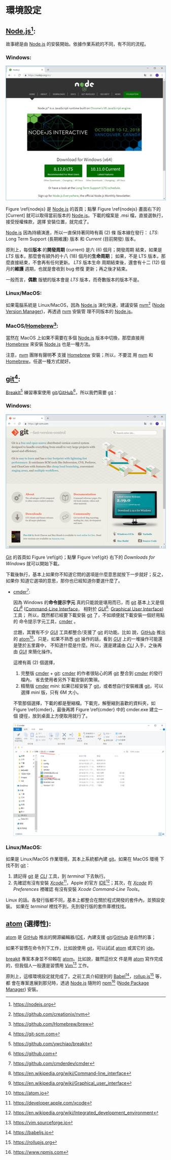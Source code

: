 <!---
  @file       environment.md
  @author     Yiwei Chiao (ywchiao@gmail.com)
  @date       09/21/2017 created.
  @date       09/28/2018 last modified.
  @version    0.1.0
  @copyright  CC-BY, © 2017-2018 Yiwei Chiao
-->

# 環境設定

## [Node.js][nodejs][^nodejs]:

  故事總是由 [Node.js][nodejs] 的安裝開始。依據作業系統的不同，有不同的流程。

### Windows:

  ![Nodejs 下載頁面\label{nodejs}](images/nodejs_download.png)

  Figure \ref{nodejs} 是 [Node.js][nodejs] 的首頁；點擊 Figure
  \ref{nodejs} 畫面右下的 [Current] 就可以取得當前版本的
  [Node.js][nodejs]。下載的檔案是 .msi 檔，直接選執行，接受授權條款，選擇
  安裝位置，就完成了。

  [Node.js][nodejs] 因為持續演進，所以一直保持著同時有兩 (2) 條
  版本線在發行： *LTS*: Long Term Support (長期維護) 版本 和 *Current*
  (目前開發) 版本。

  原則上，每個**版本** 的**開發周期** (current) 是六 (6) 個月；開發周期
  結束，如果是 *LTS* 版本，那麼會有額外的十八 (18) 個月的**生命周期**；
  如果，不是 LTS 版本，那麼直接結束，不會再有任何更新。 *LTS* 版本生命
  周期結束後，還會有十二 (12) 個月的**維護** 週期，也就是會收到 bug 修復
  更新；再之後才結束。

  一般而言，**偶數** 版號的版本會是 *LTS* 版本，而奇數版本的版本不是。

### Linux/MacOS:

  如果電腦系統是 Linux/MacOS，因為 [Node.js][nodejs] 演化快速，建議安裝
  [nvm][][^nvm] ([Node Version Manager][nvm])，再透過 [nvm][] 安裝管
  理不同版本的 [Node.js][nodejs]。

### MacOS/[Homebrew][brew][^brew]:

  當然在 MacOS 上如果不需要在多個 [Node.js][nodejs] 版本中切換，那麼直接用
  [Homebrew][brew] 來安裝 [Node.js][nodejs] 也是一種方法。

  注意，[nvm][] 團隊有聲明**不** 支援 [Homebrew][brew] 安裝；所以，不要混
  用 [nvm][] 和 [Homebrew][brew]。任選一種方式就好。

## [git][][^git]:

  [BreakIt][breakit][^breakit] 練習專案使用
  [git][]/[GitHub][github][^github]，所以我們需要 [git][]：

### Windows:

  ![Git 下載頁面\label{git}](images/git_home.png)

  [Git][git] 的首頁如 Figure \ref{git}；點擊 Figure \ref{git} 右下的
  *Downloads for Windows* 就可以開始下載。

  下載後執行，基本上如果你不知道它問的選項是什麼意思就按下一步就好；反之，如果你
  知道它選項的意思，那你也已經知道你要選什麼了。

  - [cmder][][^cmder]:

    因為 Windows 的**命令提示字元** 真的只能說是堪用而已，而 [git][]
    基本上又是個 [*CLI*][cli][^cli] ([Command-Line Interface][cli]，
    相對於 [*GUI*][gui][^gui]: [Graphical User Interface][gui]) 工具；
    所以，既然都已經要下載安裝 [git][] 了，不如順便就下載安裝一個好用點的
    命令提示字元工具，[cmder][] 。

    岔題，其實有不少 [*GUI*][gui] 工具都整合/支援了 [git][] 的功能。比如
    說，[GitHub][github] 推出的 [atom][][^atom]。只是，如果不熟悉
    [git][] 操作的話，看到 [*GUI*][gui] 上的一堆操作可能還是墬於五里霧中，
    不知道什麼是什麼。所以，還是建議由 [*CLI*][cli] 入手，之後再由
    [*GUI*][gui] 來簡化操作。

    這裡有兩 (2) 個選擇，

    1. 完整版 [cmder][] + [git][]:
      [cmder][] 的作者很貼心的將 [git][] 整合到 [cmder][] 的發行檔內，
      省去使用者另外下載安裝的繁瑣。
    1. 精簡版 [cmder][] *mini*:
      如果已經安裝了 [git][]，或者想自行安裝維護 [git][]，可以選擇 *mini*
      版，只有 6M 大小。

    不管那個選擇，下載的都是壓縮檔。下載完，解壓縮到喜歡的資料夾，如 Figure \ref{cmder}，最後再將 Figure \ref{cmder} 中的 cmder.exe 建立一個
    捷徑，放到桌面上方便取用就行了。

    ![Cmder 資料夾畫面\label{cmder}](images/cmder.png)

### Linux/MacOS:

  如果是 Linux/MacOS 作業環境，其本上系統都內建 [git][]。如果在 MacOS 環境
  下找不到 [git][]：

  1. 請記得 [git][] 是 [*CLI*][cli] 工具，到 *terminal* 下去執行。
  1. 先確認有沒有安裝 [*Xcode*][xcode][^xcode]，Apple 的官方
    [IDE][ide][^ide]；其次，在 [*Xcode*][xcode] 的 *Preferences* 裡確認
    有沒有安裝 *Xcode Command-Line Tools*。

  Linux 的話。各發行版都不同，基本上都整合在關於程式開發的套件內，並預設安裝。
  如果在 *terminal* 裡找不到，先到發行版的套件庫裡找找。

## [atom][] (選擇性):

  [atom][] 是 [GitHub][github] 推出的開源編輯器/[IDE][ide]，內建支援
  [git][]/[GitHub][github] 是自然的事；

  如果不習慣在命令列下工作，比如說使用 [git][]，可以試試 [atom][] 或其它的
  [ide][]。

  [breakit][] 專案本身並不仰賴在 [atom][]。比如說，雖然這份文
  件是用 [atom][] 寫作完成的，但我個人一般還是習慣用 [Vim][vim][^vim]
  工作。

  原則上，這樣環境設定就完成了。之前工具介紹提到的
  [Babel][babeljs][^babeljs]，[rollup.js][rollupjs][^rollupjs] 等，都
  會在專案進展到那兒時，透過 [Node.js][nodejs] 隨附的 [npm][][^npm]
  ([Node Package Manager][npm]) 安裝。

[atom]: https://atom.io
[babeljs]: https://babeljs.io
[breakit]: https://github.com/ywchiao/breakit
[brew]: https://github.com/Homebrew/brew
[cli]: https://en.wikipedia.org/wiki/Command-line_interface
[cmder]: https://github.com/cmderdev/cmder
[git]: https://git-scm.com
[github]: https://github.com
[gui]: https://en.wikipedia.org/wiki/Graphical_user_interface
[ide]: https://en.wikipedia.org/wiki/Integrated_development_environment
[nodejs]: https://nodejs.org
[npm]: https://www.npmjs.com
[nvm]: https://github.com/creationix/nvm
[rollupjs]: https://rollupjs.org
[vim]: https://vim.sourceforge.io
[xcode]: https://developer.apple.com/xcode

[^atom]: https://atom.io
[^babeljs]: https://babeljs.io
[^breakit]: https://github.com/ywchiao/breakit
[^brew]: https://github.com/Homebrew/brew
[^cli]: https://en.wikipedia.org/wiki/Command-line_interface
[^cmder]: https://github.com/cmderdev/cmder
[^git]: https://git-scm.com
[^github]: https://github.com
[^gui]: https://en.wikipedia.org/wiki/Graphical_user_interface
[^ide]: https://en.wikipedia.org/wiki/Integrated_development_environment
[^nodejs]: https://nodejs.org
[^npm]: https://www.npmjs.com
[^nvm]: https://github.com/creationix/nvm
[^rollupjs]: https://rollupjs.org
[^vim]: https://vim.sourceforge.io
[^xcode]: https://developer.apple.com/xcode

<!--- environment.md -->
